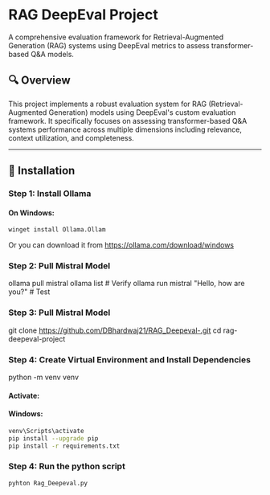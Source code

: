 # RAG DeepEval Project

A comprehensive evaluation framework for Retrieval-Augmented Generation (RAG) systems using DeepEval metrics to assess transformer-based Q&A models.

## 🔍 Overview

This project implements a robust evaluation system for RAG (Retrieval-Augmented Generation) models using DeepEval's custom evaluation framework. It specifically focuses on assessing transformer-based Q&A systems performance across multiple dimensions including relevance, context utilization, and completeness.

---

## 🚀 Installation

### Step 1: Install Ollama

#### On Windows:
```bash
winget install Ollama.Ollam
```
Or you can download it from https://ollama.com/download/windows


### Step 2: Pull Mistral Model
ollama pull mistral
ollama list  # Verify
ollama run mistral "Hello, how are you?"  # Test

### Step 3: Pull Mistral Model
git clone https://github.com/DBhardwaj21/RAG_Deepeval-.git
cd rag-deepeval-project

### Step 4: Create Virtual Environment and Install Dependencies
python -m venv venv

#### Activate:
#### Windows:
```bash
venv\Scripts\activate
pip install --upgrade pip
pip install -r requirements.txt
```

### Step 4: Run the python script 
```bash
pyhton Rag_Deepeval.py
```






